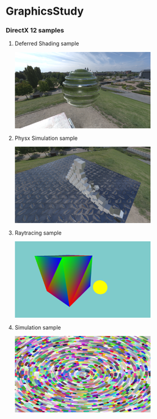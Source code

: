 # GraphicsStudy


### DirectX 12 samples
1. Deferred Shading sample
    
    <img src="GraphicsStudy/Renderer/Results/PassApp/240828-1951.png" alt="Deferred Shading" height="200">

1. Physx Simulation sample
    
    <img src="GraphicsStudy/Renderer/Results/PhysxSimulationApp/240828-1952.png" alt="Physx Simulation" height="200">

1. Raytracing sample
    
    <img src="GraphicsStudy/Renderer/Results/RaytracingApp/240828-1933.png" alt="D3D12 Raytracing" height="200">

1. Simulation sample
    
    <img src="GraphicsStudy/Renderer/Results/SimulationApp/240828-1935.png" alt="simulation" height="200">

